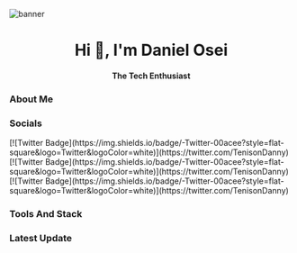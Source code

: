 ![banner](https://github.com/di-ke/di-ke/blob/main/banner.png)

<h1 align="center">Hi 👋, I'm Daniel Osei</h1>
<h4 align="center">The Tech Enthusiast</h4>

<h3>About Me</h3>


<h3>Socials</h3>
[![Twitter Badge](https://img.shields.io/badge/-Twitter-00acee?style=flat-square&logo=Twitter&logoColor=white)](https://twitter.com/TenisonDanny)
[![Twitter Badge](https://img.shields.io/badge/-Twitter-00acee?style=flat-square&logo=Twitter&logoColor=white)](https://twitter.com/TenisonDanny)
[![Twitter Badge](https://img.shields.io/badge/-Twitter-00acee?style=flat-square&logo=Twitter&logoColor=white)](https://twitter.com/TenisonDanny)


<h3>Tools And Stack</h3>


<h3>Latest Update</h3>
